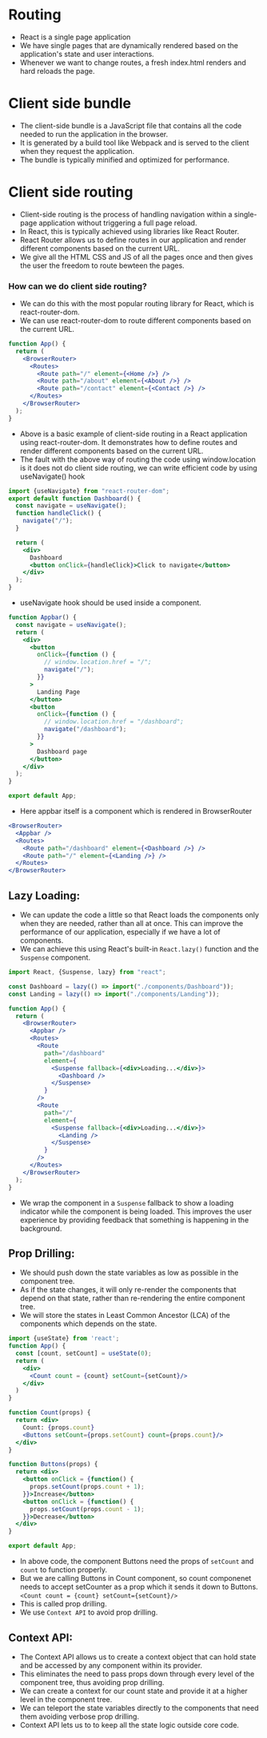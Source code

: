 # Routing

- React is a single page application
- We have single pages that are dynamically rendered based on the application's state and user interactions.
- Whenever we want to change routes, a fresh index.html renders and hard reloads the page.

# Client side bundle

- The client-side bundle is a JavaScript file that contains all the code needed to run the application in the browser.
- It is generated by a build tool like Webpack and is served to the client when they request the application.
- The bundle is typically minified and optimized for performance.

# Client side routing

- Client-side routing is the process of handling navigation within a single-page application without triggering a full page reload.
- In React, this is typically achieved using libraries like React Router.
- React Router allows us to define routes in our application and render different components based on the current URL.
- We give all the HTML CSS and JS of all the pages once and then gives the user the freedom to route bewteen the pages.

### How can we do client side routing?

- We can do this with the most popular routing library for React, which is react-router-dom.
- We can use react-router-dom to route different components based on the current URL.

```jsx
function App() {
  return (
    <BrowserRouter>
      <Routes>
        <Route path="/" element={<Home />} />
        <Route path="/about" element={<About />} />
        <Route path="/contact" element={<Contact />} />
      </Routes>
    </BrowserRouter>
  );
}
```

- Above is a basic example of client-side routing in a React application using react-router-dom. It demonstrates how to define routes and render different components based on the current URL.
- The fault with the above way of routing the code using window.location is it does not do client side routing, we can write efficient code by using useNavigate() hook

```jsx
import {useNavigate} from "react-router-dom";
export default function Dashboard() {
  const navigate = useNavigate();
  function handleClick() {
    navigate("/");
  }

  return (
    <div>
      Dashboard
      <button onClick={handleClick}>Click to navigate</button>
    </div>
  );
}
```

- useNavigate hook should be used inside a component.

```jsx
function Appbar() {
  const navigate = useNavigate();
  return (
    <div>
      <button
        onClick={function () {
          // window.location.href = "/";
          navigate("/");
        }}
      >
        Landing Page
      </button>
      <button
        onClick={function () {
          // window.location.href = "/dashboard";
          navigate("/dashboard");
        }}
      >
        Dashboard page
      </button>
    </div>
  );
}

export default App;
```

- Here appbar itself is a component which is rendered in BrowserRouter

```jsx
<BrowserRouter>
  <Appbar />
  <Routes>
    <Route path="/dashboard" element={<Dashboard />} />
    <Route path="/" element={<Landing />} />
  </Routes>
</BrowserRouter>
```

## Lazy Loading:

- We can update the code a little so that React loads the components only when they are needed, rather than all at once. This can improve the performance of our application, especially if we have a lot of components.
- We can achieve this using React's built-in `React.lazy()` function and the `Suspense` component.

```jsx
import React, {Suspense, lazy} from "react";

const Dashboard = lazy(() => import("./components/Dashboard"));
const Landing = lazy(() => import("./components/Landing"));

function App() {
  return (
    <BrowserRouter>
      <Appbar />
      <Routes>
        <Route
          path="/dashboard"
          element={
            <Suspense fallback={<div>Loading...</div>}>
              <Dashboard />
            </Suspense>
          }
        />
        <Route
          path="/"
          element={
            <Suspense fallback={<div>Loading...</div>}>
              <Landing />
            </Suspense>
          }
        />
      </Routes>
    </BrowserRouter>
  );
}
```

- We wrap the component in a `Suspense` fallback to show a loading indicator while the component is being loaded. This improves the user experience by providing feedback that something is happening in the background.

## Prop Drilling:
- We should push down the state variables as low as possible in the component tree.
- As if the state changes, it will only re-render the components that depend on that state, rather than re-rendering the entire component tree.
- We will store the states in Least Common Ancestor (LCA) of the components which depends on the state.
```jsx
import {useState} from 'react';
function App() {
  const [count, setCount] = useState(0);
  return (
    <div>
      <Count count = {count} setCount={setCount}/>
    </div>
  )
}

function Count(props) {
  return <div>
    Count: {props.count}
    <Buttons setCount={props.setCount} count={props.count}/>
  </div>
}

function Buttons(props) {
  return <div>
    <button onClick = {function() {
      props.setCount(props.count + 1);
    }}>Increase</button>
    <button onClick = {function() {
      props.setCount(props.count - 1);
    }}>Decrease</button>
  </div>
}

export default App;
```
- In above code, the component Buttons need the props of `setCount` and `count` to function properly.
- But we are calling Buttons in Count component, so count componenet needs to accept setCounter as a prop which it sends it down to Buttons. `<Count count = {count} setCount={setCount}/>`
- This is called prop drilling.
- We use `Context API` to avoid prop drilling.

## Context API:
- The Context API allows us to create a context object that can hold state and be accessed by any component within its provider.
- This eliminates the need to pass props down through every level of the component tree, thus avoiding prop drilling.
- We can create a context for our count state and provide it at a higher level in the component tree.
- We can teleport the state variables directly to the components that need them avoiding verbose prop drilling.
- Context API lets us to to keep all the state logic outside core code.
